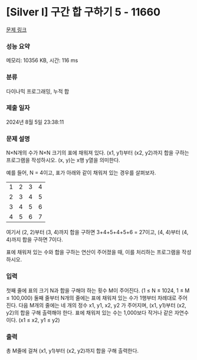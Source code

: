 # [Silver I] 구간 합 구하기 5 - 11660 

[문제 링크](https://www.acmicpc.net/problem/11660) 

### 성능 요약

메모리: 10356 KB, 시간: 116 ms

### 분류

다이나믹 프로그래밍, 누적 합

### 제출 일자

2024년 8월 5일 23:38:11

### 문제 설명

<p>N×N개의 수가 N×N 크기의 표에 채워져 있다. (x1, y1)부터 (x2, y2)까지 합을 구하는 프로그램을 작성하시오. (x, y)는 x행 y열을 의미한다.</p>

<p>예를 들어, N = 4이고, 표가 아래와 같이 채워져 있는 경우를 살펴보자.</p>

<table class="table table-bordered" style="line-height:20.8px; width:158px">
	<tbody>
		<tr>
			<td style="text-align:center">1</td>
			<td style="text-align:center">2</td>
			<td style="text-align:center">3</td>
			<td style="text-align:center">4</td>
		</tr>
		<tr>
			<td style="text-align:center">2</td>
			<td style="text-align:center">3</td>
			<td style="text-align:center">4</td>
			<td style="text-align:center">5</td>
		</tr>
		<tr>
			<td style="text-align:center">3</td>
			<td style="text-align:center">4</td>
			<td style="text-align:center">5</td>
			<td style="text-align:center">6</td>
		</tr>
		<tr>
			<td style="text-align:center">4</td>
			<td style="text-align:center">5</td>
			<td style="text-align:center">6</td>
			<td style="text-align:center">7</td>
		</tr>
	</tbody>
</table>

<p>여기서 (2, 2)부터 (3, 4)까지 합을 구하면 3+4+5+4+5+6 = 27이고, (4, 4)부터 (4, 4)까지 합을 구하면 7이다.</p>

<p>표에 채워져 있는 수와 합을 구하는 연산이 주어졌을 때, 이를 처리하는 프로그램을 작성하시오.</p>

### 입력 

 <p>첫째 줄에 표의 크기 N과 합을 구해야 하는 횟수 M이 주어진다. (1 ≤ N ≤ 1024, 1 ≤ M ≤ 100,000) 둘째 줄부터 N개의 줄에는 표에 채워져 있는 수가 1행부터 차례대로 주어진다. 다음 M개의 줄에는 네 개의 정수 x1, y1, x2, y2 가 주어지며, (x1, y1)부터 (x2, y2)의 합을 구해 출력해야 한다. 표에 채워져 있는 수는 1,000보다 작거나 같은 자연수이다. (x1 ≤ x2, y1 ≤ y2)</p>

### 출력 

 <p>총 M줄에 걸쳐 (x1, y1)부터 (x2, y2)까지 합을 구해 출력한다.</p>

